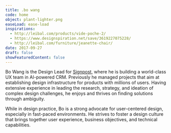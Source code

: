 ```yaml
---
title: .bo wang
code: home
object: plant-lighter.png
easeLoad: ease-load
inspirations:
  - http://leibal.com/products/vide-poche-2/
  - https://www.designspiration.net/save/3619227075228/
  - http://leibal.com/furniture/jeanette-chair/
date: 2017-09-27
draft: false
showFeaturedContent: false
---
```


Bo Wang is the Design Lead for [Signpost](https://en.wikipedia.org/wiki/Signpost_(company)), where he is building a world-class UX team in AI-powered CRM. Previously he managed projects that aim at establishing design infrastructure for products with millions of users. <span>Having extensive experience in leading the research, strategy, and ideation of complex design challenges, he enjoys and thrives on finding solutions through ambiguity.</span>

While in design practice, Bo is a strong advocate for user-centered design, especially in fast-paced environments. He strives to foster a design culture that brings together user experience, business objectives, and technical capabilities.
